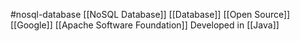 #nosql-database
[[NoSQL Database]] [[Database]]
[[Open Source]]
[[Google]]
[[Apache Software Foundation]]
Developed in [[Java]]